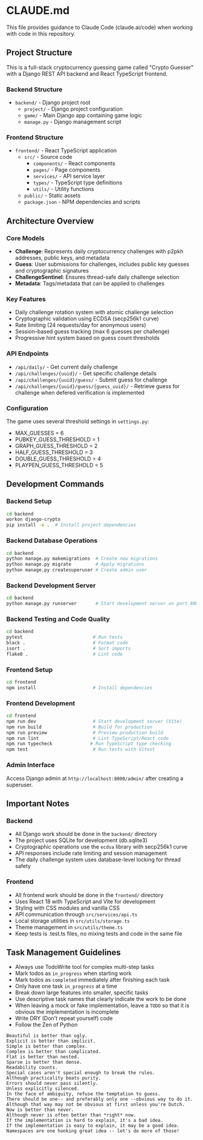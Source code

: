 # CLAUDE.md

This file provides guidance to Claude Code (claude.ai/code) when working with code in this repository.

## Project Structure

This is a full-stack cryptocurrency guessing game called "Crypto Guesser" with a Django REST API backend and React
TypeScript frontend.

### Backend Structure

- `backend/` - Django project root
    - `project/` - Django project configuration
    - `game/` - Main Django app containing game logic
    - `manage.py` - Django management script

### Frontend Structure

- `frontend/` - React TypeScript application
    - `src/` - Source code
        - `components/` - React components
        - `pages/` - Page components
        - `services/` - API service layer
        - `types/` - TypeScript type definitions
        - `utils/` - Utility functions
    - `public/` - Static assets
    - `package.json` - NPM dependencies and scripts

## Architecture Overview

### Core Models

- **Challenge**: Represents daily cryptocurrency challenges with p2pkh addresses, public keys, and metadata
- **Guess**: User submissions for challenges, includes public key guesses and cryptographic signatures
- **ChallengeSentinel**: Ensures thread-safe daily challenge selection
- **Metadata**: Tags/metadata that can be applied to challenges

### Key Features

- Daily challenge rotation system with atomic challenge selection
- Cryptographic validation using ECDSA (secp256k1 curve)
- Rate limiting (24 requests/day for anonymous users)
- Session-based guess tracking (max 6 guesses per challenge)
- Progressive hint system based on guess count thresholds

### API Endpoints

- `/api/daily/` - Get current daily challenge
- `/api/challenges/{uuid}/` - Get specific challenge details
- `/api/challenges/{uuid}/guess/` - Submit guess for challenge
- `/api/challenges/{uuid}/guess/{guess_uuid}/` - Retrieve guess for challenge when defered verification is implemented

### Configuration

The game uses several threshold settings in `settings.py`:

- MAX_GUESSES = 6
- PUBKEY_GUESS_THRESHOLD = 1
- GRAPH_GUESS_THRESHOLD = 2
- HALF_GUESS_THRESHOLD = 3
- DOUBLE_GUESS_THRESHOLD = 4
- PLAYPEN_GUESS_THRESHOLD = 5

## Development Commands

### Backend Setup

```bash
cd backend
workon django-crypto
pip install -e .  # Install project dependencies
```

### Backend Database Operations

```bash
cd backend
python manage.py makemigrations  # Create new migrations
python manage.py migrate         # Apply migrations
python manage.py createsuperuser # Create admin user
```

### Backend Development Server

```bash
cd backend
python manage.py runserver       # Start development server on port 8000
```

### Backend Testing and Code Quality

```bash
cd backend
pytest                          # Run tests
black .                         # Format code
isort .                         # Sort imports
flake8 .                        # Lint code
```

### Frontend Setup

```bash
cd frontend
npm install                     # Install dependencies
```

### Frontend Development

```bash
cd frontend
npm run dev                     # Start development server (Vite)
npm run build                   # Build for production
npm run preview                 # Preview production build
npm run lint                    # Lint TypeScript/React code
npm run typecheck              # Run TypeScript type checking
npm test                        # Run tests with Vitest
```

### Admin Interface

Access Django admin at `http://localhost:8000/admin/` after creating a superuser.

## Important Notes

### Backend

- All Django work should be done in the `backend/` directory
- The project uses SQLite for development (db.sqlite3)
- Cryptographic operations use the `ecdsa` library with secp256k1 curve
- API responses include rate limiting and session management
- The daily challenge system uses database-level locking for thread safety

### Frontend

- All frontend work should be done in the `frontend/` directory
- Uses React 18 with TypeScript and Vite for development
- Styling with CSS modules and vanilla CSS
- API communication through `src/services/api.ts`
- Local storage utilities in `src/utils/storage.ts`
- Theme management in `src/utils/theme.ts`
- Keep tests is .test.ts files, no mixing tests and code in the same file

## Task Management Guidelines

- Always use TodoWrite tool for complex multi-step tasks
- Mark todos as `in_progress` when starting work
- Mark todos as `completed` immediately after finishing each task
- Only have one task `in_progress` at a time
- Break down large features into smaller, specific tasks
- Use descriptive task names that clearly indicate the work to be done
- When leaving a mock or fake implementation, leave a `TODO` so that it is obvious the implementation is incomplete
- Write DRY (Don't repeat yourself) code
- Follow the Zen of Python

```
Beautiful is better than ugly.
Explicit is better than implicit.
Simple is better than complex.
Complex is better than complicated.
Flat is better than nested.
Sparse is better than dense.
Readability counts.
Special cases aren't special enough to break the rules.
Although practicality beats purity.
Errors should never pass silently.
Unless explicitly silenced.
In the face of ambiguity, refuse the temptation to guess.
There should be one-- and preferably only one --obvious way to do it.
Although that way may not be obvious at first unless you're Dutch.
Now is better than never.
Although never is often better than *right* now.
If the implementation is hard to explain, it's a bad idea.
If the implementation is easy to explain, it may be a good idea.
Namespaces are one honking great idea -- let's do more of those!
```
